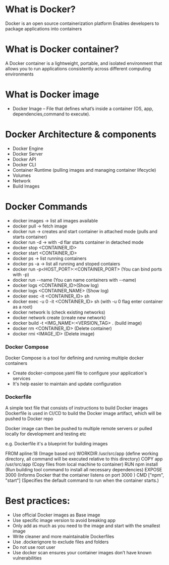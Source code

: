 # What is Docker?
Docker is an open source containerization platform
Enables developers to package applications into containers

# What is Docker container?
A Docker container is a lightweight, portable, and isolated environment that allows you to run applications consistently across different computing environments

# What is Docker image
* Docker Image – File that defines what’s inside a container (OS, app, dependencies,command to execute).

# Docker Architecture & components

* Docker Engine 
 * Docker Server
 * Docker API
 * Docker CLI
 * Container Runtime (pulling images and managing container lifecycle)
 * Volumes
 * Network
 * Build Images

# Docker Commands 

* docker images -> list all images available
* docker pull -> fetch image
* docker run -> creates and start container in attached mode (pulls and starts container)
* docker run -d -> with -d flar starts container in detached mode
* docker stop <CONTAINER_ID>
* docker start <CONTAINER_ID>
* docker ps -> list running containers
* docker ps -a -> list all running and stoped contaiers 
* docker run -p<HOST_PORT>:<CONTAINER_PORT> (You can bind ports with -p)
* docker run --name (You can name containers with --name)
* docker logs <CONTAINER_ID>(Show log)
* docker logs <CONTAINER_NAME> (Show log)
* docker exec -it <CONTAINER_ID> sh
* docker exec -u 0 -it <CONTAINER_ID> sh (with -u 0 flag enter container as a root)
* docker network ls (check existing networks)
* docker network create (create new network)
* docker build -t <IMG_NAME>:<VERSION_TAG> . (build image)
* docker rm <CONTAINER_ID> (Delete container)
* docker rmi <IMAGE_ID> (Delete image)


### Docker Compose 
Docker Compose is a tool for defining and running multiple docker containers

* Create docker-compose.yaml file to configure your application's services
* It's help easier to maintain and update configuration

### Dockerfile
A simple text file that consists of instructions to build Docker images
Dockerfile is used in CI/CD to build the Docker image artifact, which will be pushed to Docker repo

Docker image can then be pushed to multiple remote servers or pulled locally for development and
testing etc

e.g. Dockerfile it's a blueprint for building images

FROM apline:18 (Image based on)
WORKDIR /usr/src/app (define working directory, all command will be executed relative to this directory)
COPY app /usr/src/app (Copy files from local machine to container)
RUN npm install (Run building tool command to install all necessary dependencies)
EXPOSE 3000 (Informs Docker that the container listens on port 3000 )
CMD ["npm", "start"] (Specifies the default command to run when the container starts.)



# Best practices:
* Use official Docker images as Base image
* Use specific image version to avoid breaking app
* Only add as much as you need to the image and start with the smallest image
* Write cleaner and more maintainable Dockerfiles
* Use .dockerignore to exclude files and folders
* Do not use root user
* Use docker scan ensures your container images don’t have known vulnerabilities